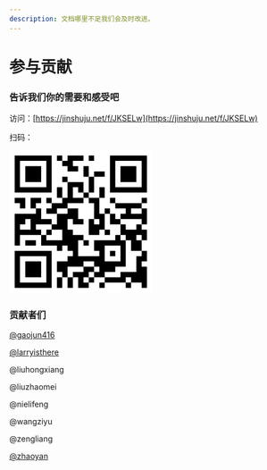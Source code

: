 ```yaml
---
description: 文档哪里不足我们会及时改进。
---
```


# 参与贡献

### 告诉我们你的需要和感受吧

访问：[https://jinshuju.net/f/JKSELw](https://jinshuju.net/f/JKSELw)

扫码：

![&#x626B;&#x7801;&#x8FDB;&#x5165;&#x95EE;&#x5377;](../.gitbook/assets/2020-ji-xu-jiao-wo-men-zuo-chan-pin-ba-1024.png)

### 贡献者们

[@gaojun416](https://github.com/gaojun416)

[@larryisthere](https://www.zhihu.com/people/larryisthere)

@liuhongxiang

@liuzhaomei

@nielifeng

@wangziyu

@zengliang

[@zhaoyan](https://www.zhihu.com/people/zhao-yan-57-5-89)

